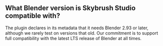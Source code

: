 ## What Blender version is Skybrush Studio compatible with?

The plugin declares in its metadata that it needs Blender 2.93 or later, although we rarely test on versions that old. Our commitment is to support full compatibility with the latest LTS release of Blender at all times.

